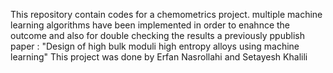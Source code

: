 This repository contain codes for a chemometrics project. 
multiple machine learning algorithms have been implemented in order to enahnce the outcome and also for double checking the results a previously ppublish paper : "Design of high bulk moduli high
entropy alloys using machine learning"
This project was done by Erfan Nasrollahi and Setayesh Khalili
